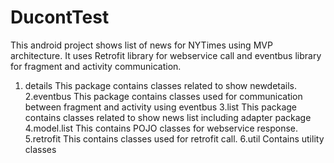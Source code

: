 # DucontTest
This android project shows list of news for NYTimes using MVP architecture.
It uses Retrofit library for webservice call and eventbus library for fragment and activity communication.

1. details
    This package contains classes related to show newdetails.
2.eventbus
    This package contains classes used for communication between fragment and activity using eventbus
3.list
    This package contains classes related to show news list including adapter package
4.model.list
    This contains POJO classes for webservice response.
5.retrofit
    This contains classes used for retrofit call.
6.util
    Contains utility classes
